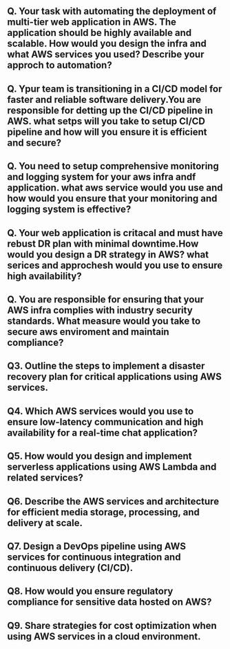 ## Q. Your task with automating the deployment of multi-tier web application in AWS. The application should be highly available and scalable. How would you design the infra and what AWS services you used? Describe your approch to automation?

## Q. Ypur team is transitioning in a CI/CD model for faster and reliable software delivery.You are responsible for detting up the CI/CD pipeline in AWS. what setps will you take to setup CI/CD pipeline and how will you ensure it is efficient and secure?

## Q. You need to setup comprehensive monitoring and logging system for your aws infra andf application. what aws service would you use and how would you ensure that your monitoring and logging system is effective?

## Q. Your web application is critacal and must have rebust DR plan with minimal downtime.How would you design a DR strategy in AWS? what serices and approchesh would you use to ensure high availability?

## Q. You are responsible for ensuring that your AWS infra complies with industry security standards. What measure would you take to secure aws enviroment and maintain compliance?

## Q3. Outline the steps to implement a disaster recovery plan for critical applications using AWS services.

## Q4. Which AWS services would you use to ensure low-latency communication and high availability for a real-time chat application?

## Q5. How would you design and implement serverless applications using AWS Lambda and related services?

## Q6. Describe the AWS services and architecture for efficient media storage, processing, and delivery at scale.

## Q7. Design a DevOps pipeline using AWS services for continuous integration and continuous delivery (CI/CD).

## Q8. How would you ensure regulatory compliance for sensitive data hosted on AWS?

## Q9. Share strategies for cost optimization when using AWS services in a cloud environment.



